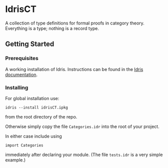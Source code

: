 # IdrisCT

A collection of type definitions for formal proofs in category theory. Everything is a type; nothing is a record type.

## Getting Started

### Prerequisites

A working installation of Idris. Instructions can be found in the
[Idris documentation](https://github.com/idris-lang/Idris-dev/wiki/Installation-Instructions).

### Installing

For global installation use:

```
idris --install idrisCT.ipkg
```

from the root directory of the repo.

Otherwise simply copy the file `Categories.idr` into the root of your project.

In either case include using

```
import Categories
```

immediately after declaring your module. (The file `tests.idr` is a very simple example.)
